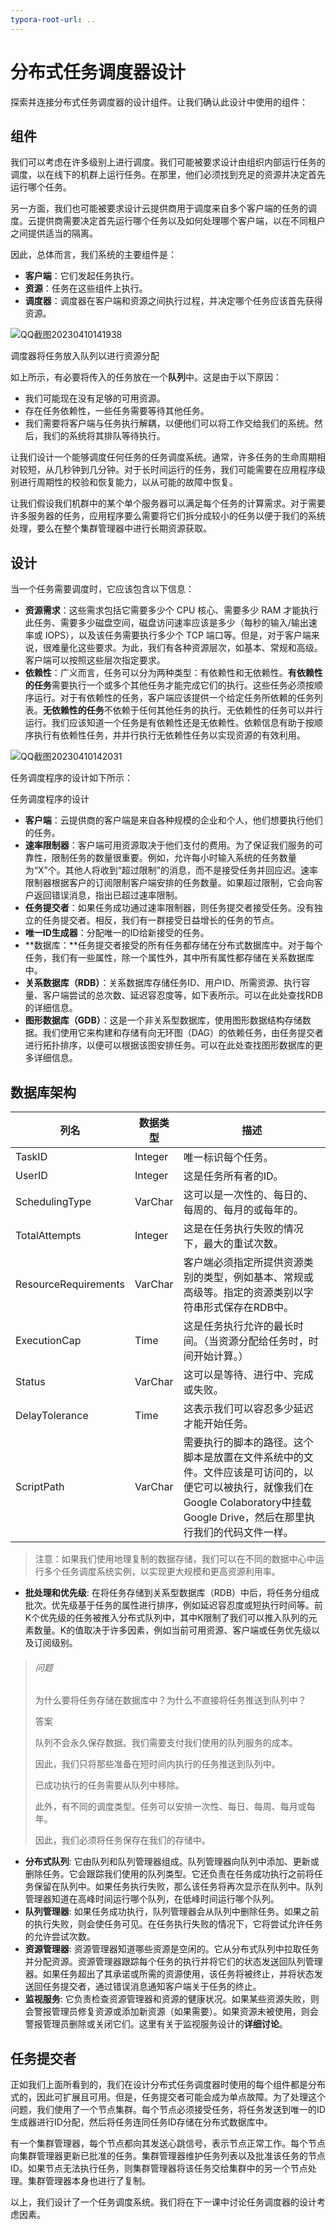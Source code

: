 ```yaml
---
typora-root-url: ..
---
```


# 分布式任务调度器设计
探索并连接分布式任务调度器的设计组件。让我们确认此设计中使用的组件：

## 组件
我们可以考虑在许多级别上进行调度。我们可能被要求设计由组织内部运行任务的调度，以在线下的机群上运行任务。在那里，他们必须找到充足的资源并决定首先运行哪个任务。

另一方面，我们也可能被要求设计云提供商用于调度来自多个客户端的任务的调度。云提供商需要决定首先运行哪个任务以及如何处理哪个客户端，以在不同租户之间提供适当的隔离。

因此，总体而言，我们系统的主要组件是：

- **客户端**：它们发起任务执行。
- **资源**：任务在这些组件上执行。
- **调度器**：调度器在客户端和资源之间执行过程，并决定哪个任务应该首先获得资源。

![QQ截图20230410141938](/img/23-Distributed%20Task%20Scheduler/QQ%E6%88%AA%E5%9B%BE20230410141938.png)

调度器将任务放入队列以进行资源分配

如上所示，有必要将传入的任务放在一个**队列**中。这是由于以下原因：

- 我们可能现在没有足够的可用资源。
- 存在任务依赖性，一些任务需要等待其他任务。
- 我们需要将客户端与任务执行解耦，以便他们可以将工作交给我们的系统。然后，我们的系统将其排队等待执行。

让我们设计一个能够调度任何任务的任务调度系统。通常，许多任务的生命周期相对较短，从几秒钟到几分钟。对于长时间运行的任务，我们可能需要在应用程序级别进行周期性的校验和恢复能力，以从可能的故障中恢复。

让我们假设我们机群中的某个单个服务器可以满足每个任务的计算需求。对于需要许多服务器的任务，应用程序要么需要将它们拆分成较小的任务以便于我们的系统处理，要么在整个集群管理器中进行长期资源获取。

## 设计
当一个任务需要调度时，它应该包含以下信息：

- **资源需求**：这些需求包括它需要多少个 CPU 核心、需要多少 RAM 才能执行此任务、需要多少磁盘空间，磁盘访问速率应该是多少（每秒的输入/输出速率或 IOPS），以及该任务需要执行多少个 TCP 端口等。但是，对于客户端来说，很难量化这些要求。为此，我们有各种资源层次，如基本、常规和高级。客户端可以按照这些层次指定要求。
- **依赖性**：广义而言，任务可以分为两种类型：有依赖性和无依赖性。**有依赖性的任务**需要执行一个或多个其他任务才能完成它们的执行。这些任务必须按顺序运行。对于有依赖性的任务，客户端应该提供一个给定任务所依赖的任务列表。**无依赖性的任务**不依赖于任何其他任务的执行。无依赖性的任务可以并行运行。我们应该知道一个任务是有依赖性还是无依赖性。依赖信息有助于按顺序执行有依赖性任务，并并行执行无依赖性任务以实现资源的有效利用。

![QQ截图20230410142031](/img/23-Distributed%20Task%20Scheduler/QQ%E6%88%AA%E5%9B%BE20230410142031.png)

任务调度程序的设计如下所示：

任务调度程序的设计

- **客户端**：云提供商的客户端是来自各种规模的企业和个人，他们想要执行他们的任务。
- **速率限制器**：客户端可用资源取决于他们支付的费用。为了保证我们服务的可靠性，限制任务的数量很重要。例如，允许每小时输入系统的任务数量为“X”个。其他人将收到“超过限制”的消息，而不是接受任务并回应迟。速率限制器根据客户的订阅限制客户端安排的任务数量。如果超过限制，它会向客户返回错误消息，指出已超过速率限制。
- **任务提交者**：如果任务成功通过速率限制器，则任务提交者接受任务。没有独立的任务提交者。相反，我们有一群接受日益增长的任务的节点。
- **唯一ID生成器**：分配唯一的ID给新接受的任务。
- **数据库：**任务提交者接受的所有任务都存储在分布式数据库中。对于每个任务，我们有一些属性，除一个属性外，其中所有属性都存储在关系数据库中。
- **关系数据库（RDB）**：关系数据库存储任务ID、用户ID、所需资源、执行容量、客户端尝试的总次数、延迟容忍度等，如下表所示。可以在此处查找RDB的详细信息。
- **图形数据库（GDB）**：这是一个非关系型数据库，使用图形数据结构存储数据。我们使用它来构建和存储有向无环图（DAG）的依赖任务，由任务提交者进行拓扑排序，以便可以根据该图安排任务。可以在此处查找图形数据库的更多详细信息。

## 数据库架构

| 列名                 | 数据类型 | 描述                                                         |
| -------------------- | -------- | ------------------------------------------------------------ |
| TaskID               | Integer  | 唯一标识每个任务。                                           |
| UserID               | Integer  | 这是任务所有者的ID。                                         |
| SchedulingType       | VarChar  | 这可以是一次性的、每日的、每周的、每月的或每年的。         |
| TotalAttempts        | Integer  | 这是在任务执行失败的情况下，最大的重试次数。                           |
| ResourceRequirements | VarChar  | 客户端必须指定所提供资源类别的类型，例如基本、常规或高级等。指定的资源类别以字符串形式保存在RDB中。 |
| ExecutionCap         | Time     | 这是任务执行允许的最长时间。（当资源分配给任务时，时间开始计算。） |
| Status               | VarChar  | 这可以是等待、进行中、完成或失败。                                     |
| DelayTolerance       | Time     | 这表示我们可以容忍多少延迟才能开始任务。                              |
| ScriptPath           | VarChar  | 需要执行的脚本的路径。这个脚本是放置在文件系统中的文件。文件应该是可访问的，以便它可以被执行，就像我们在Google Colaboratory中挂载Google Drive，然后在那里执行我们的代码文件一样。 |

> 注意：如果我们使用地理复制的数据存储，我们可以在不同的数据中心中运行多个任务调度系统实例，以实现更大规模和更高资源利用率。

- **批处理和优先级**: 在将任务存储到关系型数据库（RDB）中后，将任务分组成批次。优先级基于任务的属性进行排序，例如延迟容忍度或短执行时间等。前K个优先级的任务被推入分布式队列中，其中K限制了我们可以推入队列的元素数量。K的值取决于许多因素，例如当前可用资源、客户端或任务优先级以及订阅级别。

> ###### 问题
>
> 为什么要将任务存储在数据库中？为什么不直接将任务推送到队列中？
>
> 答案
>
> 队列不会永久保存数据。我们需要支付我们使用的队列服务的成本。
>
> 因此，我们只将那些准备在短时间内执行的任务推送到队列中。
>
> 已成功执行的任务需要从队列中移除。
>
> 此外，有不同的调度类型。任务可以安排一次性、每日、每周、每月或每年。
>
> 因此，我们必须将任务保存在我们的存储中。

- **分布式队列**: 它由队列和队列管理器组成。队列管理器向队列中添加、更新或删除任务。它会跟踪我们使用的队列类型。它还负责在任务成功执行之前将任务保留在队列中。如果任务执行失败，那么该任务将再次显示在队列中。队列管理器知道在高峰时间运行哪个队列，在低峰时间运行哪个队列。
- **队列管理器**: 如果任务成功执行，队列管理器会从队列中删除任务。如果之前的执行失败，则会使任务可见。在任务执行失败的情况下，它将尝试允许任务的允许尝试次数。
- **资源管理器**: 资源管理器知道哪些资源是空闲的。它从分布式队列中拉取任务并分配资源。资源管理器跟踪每个任务的执行并将它们的状态发送回队列管理器。如果任务超出了其承诺或所需的资源使用，该任务将被终止，并将状态发送回任务提交者，通过错误消息通知客户端关于任务的终止。
- **监视服务**: 它负责检查资源管理器和资源的健康状况。如果某些资源失败，则会警报管理员修复资源或添加新资源（如果需要）。如果资源未被使用，则会警报管理员删除或关闭它们。这里有关于监视服务设计的**详细讨论**。

## 任务提交者

正如我们上面所看到的，我们在设计分布式任务调度器时使用的每个组件都是分布式的，因此可扩展且可用。但是，任务提交者可能会成为单点故障。为了处理这个问题，我们使用了一个节点集群。每个节点必须接受任务，将任务发送到唯一的ID生成器进行ID分配，然后将任务连同任务ID存储在分布式数据库中。

有一个集群管理器，每个节点都向其发送心跳信号，表示节点正常工作。每个节点向集群管理器更新已批准的任务。集群管理器维护任务列表以及批准该任务的节点ID。如果节点无法执行任务，则集群管理器将该任务交给集群中的另一个节点处理。集群管理器本身也进行了复制。

以上，我们设计了一个任务调度系统。我们将在下一课中讨论任务调度器的设计考虑因素。